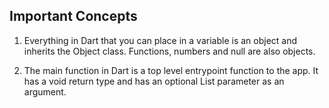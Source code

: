 ## Important Concepts

1. Everything in Dart that you can place in a variable is an object and inherits the Object class. Functions, numbers and null are also objects.

2. The main function in Dart is a top level entrypoint function to the app. It has a void return type and has an optional List<String> parameter as an argument.